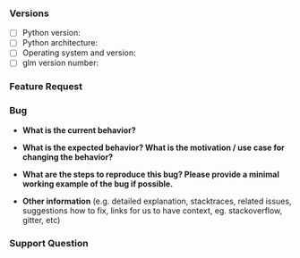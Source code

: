 ### Versions

<!--Please provide the following information before submitting your issue. Thank you!-->

- [ ] Python version: <!-- (e.g. 2.7, 3.3, 3.6) -->
- [ ] Python architecture: <!-- (e.g. x86, x64) -->
- [ ] Operating system and version: <!-- (e.g. Windows XP, Windows 7, Windows 8, OSX 11, Red Hat, Ubuntu, Centos 6, Centos 7) -->
- [ ] glm version number: <!-- (e.g. v0.1.0, v0.2.5, v0.3.0) -->

<!--

You can use the following block of code to find the version of glm that you are using

	```python
	import glm
	print(glm.__version__)
	```

-->

<!--Delete the irrelevant sections-->

### Feature Request

<!--If it is a feature request, describe it in detail in this section and delete the sections below.-->

### Bug

<!--If it is a bug, answer the following questions and add information that you think is relevant. Delete the other sections-->

* **What is the current behavior?**

* **What is the expected behavior? What is the motivation / use case for changing the behavior?**

* **What are the steps to reproduce this bug? Please provide a minimal working example of the bug if possible.**

* **Other information** (e.g. detailed explanation, stacktraces, related issues, suggestions how to fix, links for us to have context, eg. stackoverflow, gitter, etc)

### Support Question

<!--If it is a support question, describe it in detail in this section. Please provide the necessary GLM files if possible or a minimal working example that we can use to discuss the quesiton. Delete the other sections.-->


